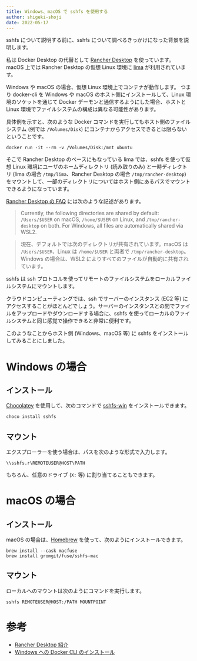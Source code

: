 ```yaml
---
title: Windows、macOS で sshfs を使用する
author: shigeki-shoji
date: 2022-05-17
---
```


sshfs について説明する前に、sshfs について調べるきっかけになった背景を説明します。

私は Docker Desktop の代替として [Rancher Desktop](https://rancherdesktop.io/) を使っています。macOS 上では Rancher Desktop の仮想 Linux 環境に [lima](https://github.com/lima-vm/lima) が利用されています。

Windows や macOS の場合、仮想 Linux 環境上でコンテナが動作します。
つまり docker-cli を Windows や macOS のホスト側にインストールして、Linux 環境のソケットを通じて Docker デーモンと通信するようにした場合、ホストと Linux 環境でファイルシステムの構成は異なる可能性があります。

具体例を示すと、次のような Docker コマンドを実行してもホスト側のファイルシステム (例では `/Volumes/Disk`) にコンテナからアクセスできるとは限らないということです。

```shell
docker run -it --rm -v /Volumes/Disk:/mnt ubuntu
```

そこで Rancher Desktop のベースにもなっている lima では、sshfs を使って仮想 Linux 環境にユーザのホームディレクトリ (読み取りのみ) と一時ディレクトリ (lima の場合 `/tmp/lima`、Rancher Desktop の場合 `/tmp/rancher-desktop`) をマウントして、一部のディレクトリについてはホスト側にあるパスでマウントできるようになっています。

[Rancher Desktop の FAQ](https://docs.rancherdesktop.io/faq/) には次のような記述があります。

>Currently, the following directories are shared by default: `/Users/$USER` on macOS, `/home/$USER` on Linux, and `/tmp/rancher-desktop` on both. For Windows, all files are automatically shared via WSL2.

>現在、デフォルトでは次のディレクトリが共有されています。macOS は `/Users/$USER`、Linux は `/home/$USER` と両者で `/tmp/rancher-desktop`。Windows の場合は、WSL2 によりすべてのファイルが自動的に共有されています。

sshfs は ssh プロトコルを使ってリモートのファイルシステムをローカルファイルシステムにマウントします。

クラウドコンピューティングでは、ssh でサーバーのインスタンス (EC2 等) にアクセスすることがほとんどでしょう。サーバーのインスタンスとの間でファイルをアップロードやダウンロードする場合に、sshfs を使ってローカルのファイルシステムと同じ感覚で操作できると非常に便利です。

このようなことからホスト側 (Windows、macOS 等) に sshfs をインストールしてみることにしました。

# Windows の場合

## インストール

[Chocolatey](https://chocolatey.org/) を使用して、次のコマンドで [sshfs-win](https://github.com/winfsp/sshfs-win) をインストールできます。

```powershell
choco install sshfs
```

## マウント

エクスプローラーを使う場合は、パスを次のような形式で入力します。

```text
\\sshfs.r\REMOTEUSER@HOST\PATH
```

もちろん、任意のドライブ (`X:` 等) に割り当てることもできます。

# macOS の場合

## インストール

macOS の場合は、[Homebrew](https://brew.sh/) を使って、次のようにインストールできます。

```shell
brew install --cask macfuse
brew install gromgit/fuse/sshfs-mac
```

## マウント

ローカルへのマウントは次のようにコマンドを実行します。

```shell
sshfs REMOTEUSER@HOST:/PATH MOUNTPOINT
```

# 参考

- [Rancher Desktop 紹介](https://developer.mamezou-tech.com/blogs/2022/01/29/rancher-desktop/)
- [Windows への Docker CLI のインストール](https://developer.mamezou-tech.com/blogs/2021/12/27/install-dockercli-for-windows/)
